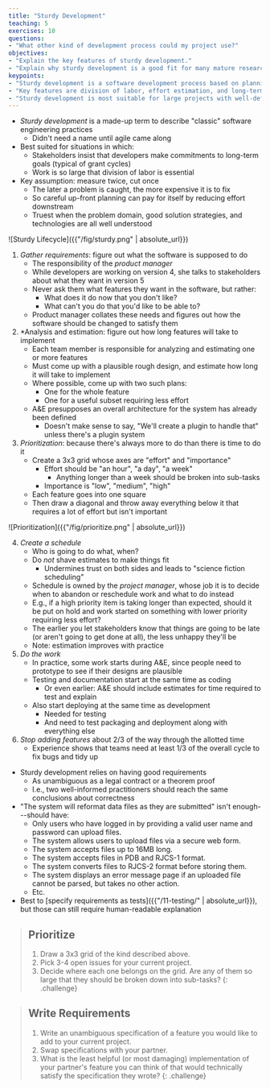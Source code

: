 ```yaml
---
title: "Sturdy Development"
teaching: 5
exercises: 10
questions:
- "What other kind of development process could my project use?"
objectives:
- "Explain the key features of sturdy development."
- "Explain why sturdy development is a good fit for many mature research software projects."
keypoints:
- "Sturdy development is a software development process based on planning suitable for larger teams and more mature projects."
- "Key features are division of labor, effort estimation, and long-term scheduling."
- "Sturdy development is most suitable for large projects with well-defined goals."
---
```


*   *Sturdy development* is a made-up term to describe "classic" software engineering practices
    *   Didn't need a name until agile came along
*   Best suited for situations in which:
    *   Stakeholders insist that developers make commitments to long-term goals (typical of grant cycles)
    *   Work is so large that division of labor is essential
*   Key assumption: measure twice, cut once
    *   The later a problem is caught, the more expensive it is to fix
    *   So careful up-front planning can pay for itself by reducing effort downstream
    *   Truest when the problem domain, good solution strategies, and technologies are all well understood

![Sturdy Lifecycle]({{"/fig/sturdy.png" | absolute_url}})

1.  *Gather requirements*: figure out what the software is supposed to do
    *   The responsibility of the *product manager*
    *   While developers are working on version 4, she talks to stakeholders about what they want in version 5
    *   Never ask them what features they want in the software, but rather:
        *   What does it do now that you don't like?
        *   What can't you do that you'd like to be able to?
    *   Product manager collates these needs and figures out how the software should be changed to satisfy them
2.  *Analysis and estimation</em>: figure out how long features will take to implement
    *   Each team member is responsible for analyzing and estimating one or more features
    *   Must come up with a plausible rough design, and estimate how long it will take to implement
    *   Where possible, come up with two such plans:
        *   One for the whole feature
        *   One for a useful subset requiring less effort
    *   A&E presupposes an overall architecture for the system has already been defined
        *   Doesn't make sense to say, "We'll create a plugin to handle that" unless there's a plugin system
3.  *Prioritization*: because there's always more to do than there is time to do it
    *   Create a 3x3 grid whose axes are "effort" and "importance"
        *   Effort should be "an hour", "a day", "a week"
            *   Anything longer than a week should be broken into sub-tasks
        *   Importance is "low", "medium", "high"
    *   Each feature goes into one square
    *   Then draw a diagonal and throw away everything below it that requires a lot of effort but isn't important

![Prioritization]({{"/fig/prioritize.png" | absolute_url}})

4.  *Create a schedule*
    *   Who is going to do what, when?
    *   Do *not* shave estimates to make things fit
        *   Undermines trust on both sides and leads to "science fiction scheduling"
    *   Schedule is owned by the *project manager*, whose job it is to decide when to abandon or reschedule work and what to do instead
    *   E.g., if a high priority item is taking longer than expected, should it be put on hold and work started on something with lower priority requiring less effort?
    *   The earlier you let stakeholders know that things are going to be late (or aren't going to get done at all), the less unhappy they'll be
    *   Note: estimation improves with practice
5.  *Do the work*
    *   In practice, some work starts during A&E, since people need to prototype to see if their designs are plausible
    *   Testing and documentation start at the same time as coding
        *   Or even earlier: A&E should include estimates for time required to test and explain
    *   Also start deploying at the same time as development
        *   Needed for testing
        *   And need to test packaging and deployment along with everything else
6.  *Stop adding features* about 2/3 of the way through the allotted time
    *   Experience shows that teams need at least 1/3 of the overall cycle to fix bugs and tidy up

*   Sturdy development relies on having good requirements
    *   As unambiguous as a legal contract or a theorem proof
    *   I.e., two well-informed practitioners should reach the same conclusions about correctness
*   "The system will reformat data files as they are submitted" isn't enough---should have:
    *   Only users who have logged in by providing a valid user name and password can upload files.
    *   The system allows users to upload files via a secure web form.
    *   The system accepts files up to 16MB long.
    *   The system accepts files in PDB and RJCS-1 format.
    *   The system converts files to RJCS-2 format before storing them.
    *   The system displays an error message page if an uploaded file cannot be parsed, but takes no other action.
    *   Etc.
*   Best to [specify requirements as tests]({{"/11-testing/" | absolute_url}}), but those can still require human-readable explanation

> ## Prioritize
>
> 1.  Draw a 3x3 grid of the kind described above.
> 2.  Pick 3-4 open issues for your current project.
> 3.  Decide where each one belongs on the grid.
>     Are any of them so large that they should be broken down into sub-tasks?
{: .challenge}

> ## Write Requirements
>
> 1.  Write an unambiguous specification of a feature you would like to add to your current project.
> 2.  Swap specifications with your partner.
> 3.  What is the least helpful (or most damaging) implementation of your partner's feature you can think of
>     that would technically satisfy the specification they wrote?
{: .challenge}

